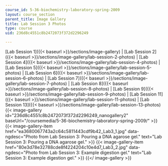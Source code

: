 ```yaml
---
course_id: 5-36-biochemistry-laboratory-spring-2009
layout: course_section
parent_title: Image Gallery
title: Lab Session 3 Photos
type: course
uid: 236d8c4551c8b2472073f372d2296249

---
```


[Lab Session 1]({{< baseurl >}}/sections/image-gallery) | [Lab Session 2]({{< baseurl >}}/sections/image-gallery/lab-session-2-photos) | [Lab Session 4]({{< baseurl >}}/sections/image-gallery/lab-session-4-photos) | [Lab Session 5]({{< baseurl >}}/sections/image-gallery/lab-session-5-photos) | [Lab Session 6]({{< baseurl >}}/sections/image-gallery/lab-session-6-photos) | [Lab Session 7]({{< baseurl >}}/sections/image-gallery/lab-session-7-photos) | [Lab Session 8]({{< baseurl >}}/sections/image-gallery/lab-session-8-photos) | [Lab Session 9]({{< baseurl >}}/sections/image-gallery/lab-session-9-photos) | [Lab Session 11]({{< baseurl >}}/sections/image-gallery/lab-session-11-photos) | [Lab Session 13]({{< baseurl >}}/sections/image-gallery/lab-session-13-photos)
{{< image-gallery id="236d8c4551c8b2472073f372d2296249_nanogallery2" baseUrl="/coursemedia/5-36-biochemistry-laboratory-spring-2009/" >}}
{{< image-gallery-item href="ea3680067743a2c64c5811443cdf9b42_Lab3_1.jpg" data-ngdesc="Photo from Lab Session 3: Pouring a DNA agarose gel." text="Lab Session 3: Pouring a DNA agarose gel." >}}
{{< image-gallery-item href="80e3d78e32788cde8f4224204c10e4d7_Lab3_2.jpg" data-ngdesc="Photo from Lab Session 3: Example digestion gel." text="Lab Session 3: Example digestion gel." >}}
{{</ image-gallery >}}